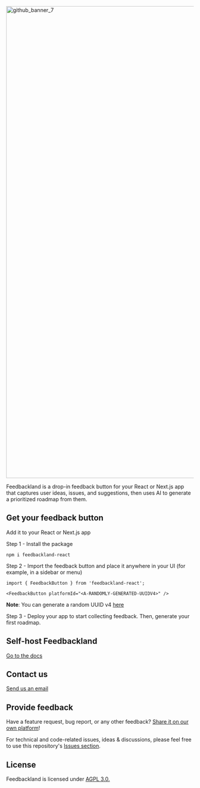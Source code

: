 
<img width="2421" height="1267" alt="github_banner_7" src="https://github.com/user-attachments/assets/d8c2a31d-f184-4516-b5b0-36a47ca14c0b" />

Feedbackland is a drop-in feedback button for your React or Next.js app that captures user ideas, issues, and suggestions, then uses AI to generate a prioritized roadmap from them.

## Get your feedback button

Add it to your React or Next.js app

Step 1 - Install the package
```
npm i feedbackland-react
```

Step 2 - Import the feedback button and place it anywhere in your UI (for example, in a sidebar or menu)
```
import { FeedbackButton } from 'feedbackland-react';
```

```tsx
<FeedbackButton platformId="<A-RANDOMLY-GENERATED-UUIDV4>" />
```
**Note**: You can generate a random UUID v4 [here](https://www.uuidtools.com/v4)

Step 3 - Deploy your app to start collecting feedback. Then, generate your first roadmap.

## Self-host Feedbackland

[Go to the docs](https://github.com/feedbackland/feedbackland/blob/main/SELFHOSTING.md)

## Contact us

[Send us an email](mailto:hello@feedbackland.com)

## Provide feedback

Have a feature request, bug report, or any other feedback? [Share it on our own platform](https://dogfood.feedbackland.com)!

For technical and code-related issues, ideas & discussions, please feel free to use this repository's [Issues section](https://github.com/feedbackland/feedbackland/issues).

## License

Feedbackland is licensed under [AGPL 3.0.](https://github.com/feedbackland/feedbackland?tab=AGPL-3.0-1-ov-file)
